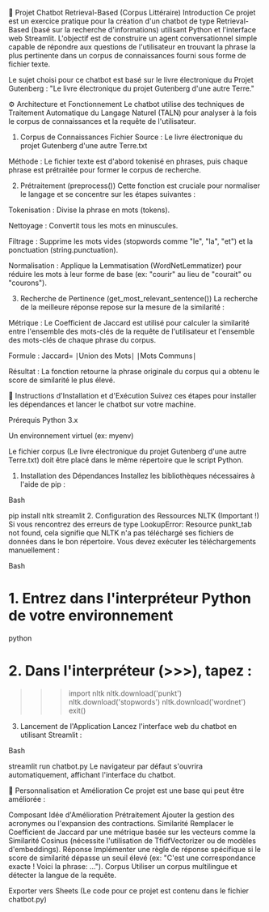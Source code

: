 🤖 Projet Chatbot Retrieval-Based (Corpus Littéraire)
Introduction
Ce projet est un exercice pratique pour la création d'un chatbot de type Retrieval-Based (basé sur la recherche d'informations) utilisant Python et l'interface web Streamlit. L'objectif est de construire un agent conversationnel simple capable de répondre aux questions de l'utilisateur en trouvant la phrase la plus pertinente dans un corpus de connaissances fourni sous forme de fichier texte.

Le sujet choisi pour ce chatbot est basé sur le livre électronique du Projet Gutenberg : "Le livre électronique du projet Gutenberg d'une autre Terre."

⚙️ Architecture et Fonctionnement
Le chatbot utilise des techniques de Traitement Automatique du Langage Naturel (TALN) pour analyser à la fois le corpus de connaissances et la requête de l'utilisateur.

1. Corpus de Connaissances
Fichier Source : Le livre électronique du projet Gutenberg d'une autre Terre.txt

Méthode : Le fichier texte est d'abord tokenisé en phrases, puis chaque phrase est prétraitée pour former le corpus de recherche.

2. Prétraitement (preprocess())
Cette fonction est cruciale pour normaliser le langage et se concentre sur les étapes suivantes :

Tokenisation : Divise la phrase en mots (tokens).

Nettoyage : Convertit tous les mots en minuscules.

Filtrage : Supprime les mots vides (stopwords comme "le", "la", "et") et la ponctuation (string.punctuation).

Normalisation : Applique la Lemmatisation (WordNetLemmatizer) pour réduire les mots à leur forme de base (ex: "courir" au lieu de "courait" ou "courons").

3. Recherche de Pertinence (get_most_relevant_sentence())
La recherche de la meilleure réponse repose sur la mesure de la similarité :

Métrique : Le Coefficient de Jaccard est utilisé pour calculer la similarité entre l'ensemble des mots-clés de la requête de l'utilisateur et l'ensemble des mots-clés de chaque phrase du corpus.

Formule : Jaccard= 
∣Union des Mots∣
∣Mots Communs∣
​
 

Résultat : La fonction retourne la phrase originale du corpus qui a obtenu le score de similarité le plus élevé.

🚀 Instructions d'Installation et d'Exécution
Suivez ces étapes pour installer les dépendances et lancer le chatbot sur votre machine.

Prérequis
Python 3.x

Un environnement virtuel (ex: myenv)

Le fichier corpus (Le livre électronique du projet Gutenberg d'une autre Terre.txt) doit être placé dans le même répertoire que le script Python.

1. Installation des Dépendances
Installez les bibliothèques nécessaires à l'aide de pip :

Bash

pip install nltk streamlit
2. Configuration des Ressources NLTK (Important !)
Si vous rencontrez des erreurs de type LookupError: Resource punkt_tab not found, cela signifie que NLTK n'a pas téléchargé ses fichiers de données dans le bon répertoire. Vous devez exécuter les téléchargements manuellement :

Bash

# 1. Entrez dans l'interpréteur Python de votre environnement
python

# 2. Dans l'interpréteur (>>>), tapez :
>>> import nltk
>>> nltk.download('punkt')
>>> nltk.download('stopwords')
>>> nltk.download('wordnet')
>>> exit()
3. Lancement de l'Application
Lancez l'interface web du chatbot en utilisant Streamlit :

Bash

streamlit run chatbot.py
Le navigateur par défaut s'ouvrira automatiquement, affichant l'interface du chatbot.

🧪 Personnalisation et Amélioration
Ce projet est une base qui peut être améliorée :

Composant	Idée d'Amélioration
Prétraitement	Ajouter la gestion des acronymes ou l'expansion des contractions.
Similarité	Remplacer le Coefficient de Jaccard par une métrique basée sur les vecteurs comme la Similarité Cosinus (nécessite l'utilisation de TfidfVectorizer ou de modèles d'embeddings).
Réponse	Implémenter une règle de réponse spécifique si le score de similarité dépasse un seuil élevé (ex: "C'est une correspondance exacte ! Voici la phrase: ...").
Corpus	Utiliser un corpus multilingue et détecter la langue de la requête.

Exporter vers Sheets
(Le code pour ce projet est contenu dans le fichier chatbot.py)
